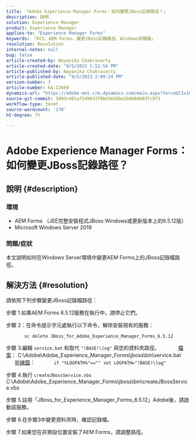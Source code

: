 ```yaml
---
title: 「Adobe Experience Manager Forms：如何變更JBoss記錄路徑？」
description: 說明
solution: Experience Manager
product: Experience Manager
applies-to: "Experience Manager Forms"
keywords: 「KCS、AEM Forms、變更JBoss記錄路徑、Windows伺服器」
resolution: Resolution
internal-notes: null
bug: false
article-created-by: Nayanika Chakravarty
article-created-date: "9/5/2023 1:52:54 PM"
article-published-by: Nayanika Chakravarty
article-published-date: "9/5/2023 2:09:24 PM"
version-number: 3
article-number: KA-22689
dynamics-url: "https://adobe-ent.crm.dynamics.com/main.aspx?forceUCI=1&pagetype=entityrecord&etn=knowledgearticle&id=433d107d-f34b-ee11-be6e-6045bd006c82"
source-git-commit: 5093c401af2d96d370bb5656be2b8668003fc973
workflow-type: tm+mt
source-wordcount: '170'
ht-degree: 7%

---
```


# Adobe Experience Manager Forms：如何變更JBoss記錄路徑？

## 說明 {#description}


### 環境

- AEM Forms （JEE完整安裝程式JBoss Windows或更新版本上的6.5.12版）
- Microsoft Windows Server 2019


### 問題/症狀

本文說明如何在Windows Server環境中變更AEM Forms上的JBoss記錄檔路徑。


## 解決方法 {#resolution}


請依照下列步驟變更JBoss記錄檔路徑：

步驟 1.如果AEM Forms 6.5.12服務在執行中，請停止它們。

步驟 2：在命令提示字元處執行以下命令，解除安裝現有的服務：

`       sc delete JBoss_for_Adobe_Experience_Manager_Forms_6.5.12`

步驟 3.編輯 `service.bat` 和取代 `"!BASE!\log"` 與您的資料夾路徑。
            <u>檔案</u>： C:\Adobe\Adobe_Experience_Manager_Forms\jboss\bin\service.bat
            <u>折線圖</u>：
            `if "%LOGPATH%"=="" set LOGPATH="!BASE!\log"`

步驟 4.執行 `createJBossService.vbs`
            C:\Adobe\Adobe_Experience_Manager_Forms\jboss\bin\createJBossService.vbs

步驟 5.註冊「JBoss_for_Experience_Manager_Forms_6.5.12」Adobe後，請啟動該服務。

步驟 6.在步驟3中變更資料夾時，確認記錄檔。

步驟 7.如果您在非預設位置安裝了AEM Forms，請調整路徑。
